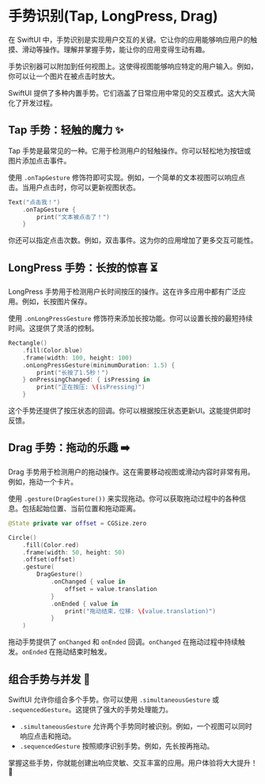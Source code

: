 ﻿# 手势识别(Tap, LongPress, Drag)

在 SwiftUI 中，手势识别是实现用户交互的关键。它让你的应用能够响应用户的触摸、滑动等操作。理解并掌握手势，能让你的应用变得生动有趣。

手势识别器可以附加到任何视图上。这使得视图能够响应特定的用户输入。例如，你可以让一个图片在被点击时放大。

SwiftUI 提供了多种内置手势。它们涵盖了日常应用中常见的交互模式。这大大简化了开发过程。

## Tap 手势：轻触的魔力 ✨

Tap 手势是最常见的一种。它用于检测用户的轻触操作。你可以轻松地为按钮或图片添加点击事件。

使用 `.onTapGesture` 修饰符即可实现。例如，一个简单的文本视图可以响应点击。当用户点击时，你可以更新视图状态。

```swift
Text("点击我！")
    .onTapGesture {
        print("文本被点击了！")
    }
```

你还可以指定点击次数。例如，双击事件。这为你的应用增加了更多交互可能性。

## LongPress 手势：长按的惊喜 ⏳

LongPress 手势用于检测用户长时间按压的操作。这在许多应用中都有广泛应用。例如，长按图片保存。

使用 `.onLongPressGesture` 修饰符来添加长按功能。你可以设置长按的最短持续时间。这提供了灵活的控制。

```swift
Rectangle()
    .fill(Color.blue)
    .frame(width: 100, height: 100)
    .onLongPressGesture(minimumDuration: 1.5) {
        print("长按了1.5秒！")
    } onPressingChanged: { isPressing in
        print("正在按压: \(isPressing)")
    }
```

这个手势还提供了按压状态的回调。你可以根据按压状态更新UI。这能提供即时反馈。

## Drag 手势：拖动的乐趣 ➡️

Drag 手势用于检测用户的拖动操作。这在需要移动视图或滑动内容时非常有用。例如，拖动一个卡片。

使用 `.gesture(DragGesture())` 来实现拖动。你可以获取拖动过程中的各种信息。包括起始位置、当前位置和拖动距离。

```swift
@State private var offset = CGSize.zero

Circle()
    .fill(Color.red)
    .frame(width: 50, height: 50)
    .offset(offset)
    .gesture(
        DragGesture()
            .onChanged { value in
                offset = value.translation
            }
            .onEnded { value in
                print("拖动结束，位移: \(value.translation)")
            }
    )
```

拖动手势提供了 `onChanged` 和 `onEnded` 回调。`onChanged` 在拖动过程中持续触发。`onEnded` 在拖动结束时触发。

## 组合手势与并发 🤝

SwiftUI 允许你组合多个手势。你可以使用 `.simultaneousGesture` 或 `.sequencedGesture`。这提供了强大的手势处理能力。

*   `.simultaneousGesture` 允许两个手势同时被识别。例如，一个视图可以同时响应点击和拖动。
*   `.sequencedGesture` 按照顺序识别手势。例如，先长按再拖动。

掌握这些手势，你就能创建出响应灵敏、交互丰富的应用。用户体验将大大提升！🚀